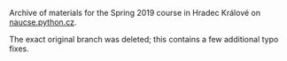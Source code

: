 Archive of materials for the Spring 2019 course in Hradec Králové
on [naucse.python.cz](https://naucse.python.cz).

The exact original branch was deleted; this contains a few additional typo fixes.

